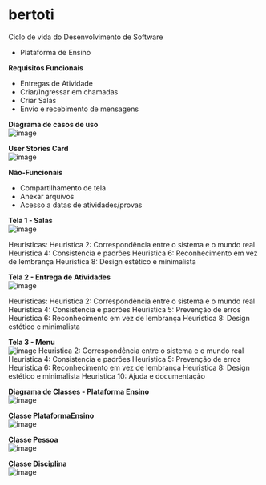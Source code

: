 # bertoti
Ciclo de vida do Desenvolvimento de Software 
 - Plataforma de Ensino

<b>Requisitos Funcionais</b>
-  Entregas de Atividade
-  Criar/Ingressar em chamadas
-  Criar Salas
- Envio e recebimento de mensagens

<b>Diagrama de casos de uso </b></br>
![image](https://user-images.githubusercontent.com/51928650/172852478-67da992e-a6bc-46c8-be5e-d91ef6c6c1bf.png)

<b> User Stories Card </b></br>
![image](https://user-images.githubusercontent.com/51928650/172853055-d882ef83-0e79-4ed5-ac89-f64e1e5b8c11.png)

<b> Não-Funcionais </b></br>
- Compartilhamento de tela 
- Anexar arquivos
- Acesso a datas de atividades/provas

<b> Tela 1 - Salas </b></br>
![image](https://user-images.githubusercontent.com/51928650/172855443-7d31e004-34d2-4232-a70e-04b91ac2db18.png)

Heuristicas: 
Heuristica 2: Correspondência entre o sistema e o mundo real
Heuristica 4: Consistencia e padrões
Heuristica 6: Reconhecimento em vez de lembrança
Heuristica 8: Design estético e minimalista

<b> Tela 2 - Entrega de Atividades </b></br>
![image](https://user-images.githubusercontent.com/51928650/172858467-ee2d775c-9aa9-4f89-803a-6d4be615a363.png)

Heuristicas:
Heuristica 2: Correspondência entre o sistema e o mundo real
Heuristica 4: Consistencia e padrões
Heuristica 5: Prevenção de erros
Heuristica 6: Reconhecimento em vez de lembrança
Heuristica 8: Design estético e minimalista

<b> Tela 3 - Menu </b></br>
![image](https://user-images.githubusercontent.com/51928650/172859862-0459fe13-8055-441d-933b-f7e10c5cbeff.png)
Heuristica 2: Correspondência entre o sistema e o mundo real
Heuristica 4: Consistencia e padrões
Heuristica 5: Prevenção de erros
Heuristica 6: Reconhecimento em vez de lembrança
Heuristica 8: Design estético e minimalista
Heuristica 10: Ajuda e documentação

<b> Diagrama de Classes - Plataforma Ensino</b></br>
![image](https://user-images.githubusercontent.com/51928650/172860409-ff10a876-709e-46cd-ac6e-e32f4b58d4ce.png)

  <b>Classe PlataformaEnsino</b></br>
![image](https://user-images.githubusercontent.com/51928650/172860604-8eba802b-662f-4726-8fb7-d5a3fadf7451.png)

  <b>Classe Pessoa</b></br>
![image](https://user-images.githubusercontent.com/51928650/172860700-181ee26e-7ad2-404d-a12b-22ce9a642c63.png)

  <b>Classe Disciplina </b></br>
  ![image](https://user-images.githubusercontent.com/51928650/172860789-85ccd97b-e93f-41be-b48e-9d2032d516b0.png)


